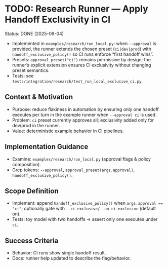 # TODO: Research Runner — Apply Handoff Exclusivity in CI

Status: DONE (2025-09-04)
- Implemented in `examples/research/run_local.py`: when `--approval` is provided, the runner extends the chosen preset (`ci|dev|prod`) with `handoff_exclusive_policy()` so CI runs enforce “first handoff wins”.
- Presets: `approval_preset("ci")` remains permissive by design; the runner’s explicit extension ensures CI exclusivity without changing preset semantics.
- Tests: see `tests/integration/research/test_run_local_exclusive_ci.py`.

## Context & Motivation
- Purpose: reduce flakiness in automation by ensuring only one handoff executes per turn in the example runner when `--approval ci` is used.
- Problem: `ci` preset currently approves all; exclusivity added only for dev/prod in the runner.
- Value: deterministic example behavior in CI pipelines.

## Implementation Guidance
- Examine: `examples/research/run_local.py` (approval flags & policy composition).
- Grep tokens: `--approval`, `approval_preset(args.approval)`, `handoff_exclusive_policy()`.

## Scope Definition
- Implement: append `handoff_exclusive_policy()` when `args.approval == "ci"`; optionally gate with `--ci-exclusive/--no-ci-exclusive` (default on).
- Tests: toy model with two handoffs -> assert only one executes under `ci`.

## Success Criteria
- Behavior: CI runs show single handoff result.
- Docs: runner help updated to describe the flag/behavior.
